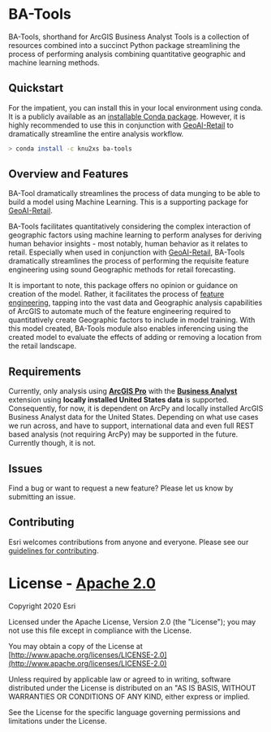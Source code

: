 # BA-Tools

BA-Tools, shorthand for ArcGIS Business Analyst Tools is a collection of resources combined into a succinct Python package streamlining the process of performing analysis combining quantitative geographic and machine learning methods.

## Quickstart

For the impatient, you can install this in your local environment using conda. It is a publicly available as an [installable Conda package](https://anaconda.org/knu2xs/ba-tools). However, it is highly recommended to use this in conjunction with [GeoAI-Retail](https://github.com/knu2xs/geoai-retail) to dramatically streamline the entire analysis workflow.

``` bash
> conda install -c knu2xs ba-tools
```

## Overview and Features

BA-Tool dramatically streamlines the process of data munging to be able to build a model using Machine Learning. This is a supporting package for [GeoAI-Retail](https://github.com/knu2xs/geoai-retail). 

BA-Tools facilitates quantitatively considering the complex interaction of geographic factors using machine learning to perform analyses for deriving human behavior insights - most notably, human behavior as it relates to retail. Especially when used in conjunction with [GeoAI-Retail](https://github.com/knu2xs/geoai-retail), BA-Tools dramatically streamlines the process of performing the requisite feature engineering using sound Geographic methods for retail forecasting. 

It is important to note, this package offers no opinion or guidance on creation of the model. Rather, it facilitates the process of [feature engineering](https://medium.com/mindorks/what-is-feature-engineering-for-machine-learning-d8ba3158d97a), tapping into the vast data and Geographic analysis capabilities of ArcGIS to automate much of the feature engineering required to quantitatively create Geographic factors to include in model training. With this model created, BA-Tools module also enables inferencing using the created model to evaluate the effects of adding or removing a location from the retail landscape.

## Requirements

Currently, only analysis using [__ArcGIS Pro__](https://www.esri.com/en-us/arcgis/products/arcgis-pro/overview) with the [__Business Analyst__](https://www.esri.com/en-us/arcgis/products/arcgis-business-analyst/applications/desktop) extension using __locally installed United States data__ is supported. Consequently, for now, it is dependent on ArcPy and locally installed ArcGIS Business Analyst data for the United States. Depending on what use cases we run across, and have to support, international data and even full REST based analysis (not requiring ArcPy) may be supported in the future. Currently though, it is not.

## Issues

Find a bug or want to request a new feature?  Please let us know by submitting an issue.

## Contributing

Esri welcomes contributions from anyone and everyone. Please see our [guidelines for contributing](https://github.com/esri/contributing).

# License - [Apache 2.0](http://www.apache.org/licenses/LICENSE-2.0)

Copyright 2020 Esri

Licensed under the Apache License, Version 2.0 (the "License"); you may not use this file except in compliance with the License.

You may obtain a copy of the License at [http://www.apache.org/licenses/LICENSE-2.0](http://www.apache.org/licenses/LICENSE-2.0)

Unless required by applicable law or agreed to in writing, software distributed under the License is distributed on an "AS IS BASIS, WITHOUT WARRANTIES OR CONDITIONS OF ANY KIND, either express or implied.

See the License for the specific language governing permissions and limitations under the License.
